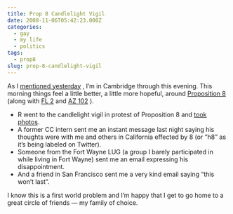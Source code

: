 ```yaml
---
title: Prop 8 Candlelight Vigil
date: 2008-11-06T05:42:23.000Z
categories:
  - gay
  - my life
  - politics
tags:
  - prop8
slug: prop-8-candlelight-vigil
---
```

As I [mentioned yesterday][1] , I’m in Cambridge through this evening. This morning things feel a little better, a little more hopeful, around [Proposition 8][2]  (along with [<span class="caps">FL</span> 2][3]  and [<span class="caps">AZ</span> 102][4] ).

<ul class="simple">
  <li>
    R went to the candlelight vigil in protest of Proposition 8 and <a class="reference external" href="http://flickr.com/photos/rtkim/sets/72157608699055001/">took photos</a>.
  </li>
  <li>
    A former <span class="caps">CC</span> intern sent me an instant message last night saying his thoughts were with me and others in California effected by 8 (or “h8” as it’s being labeled on Twitter).
  </li>
  <li>
    Someone from the Fort Wayne <span class="caps">LUG</span> (a group I barely participated in while living in Fort Wayne) sent me an email expressing his disappointment.
  </li>
  <li>
    And a friend in San Francisco sent me a very kind email saying “this won’t last”.
  </li>
</ul>

I know this is a first world problem and I’m happy that I get to go home to a great circle of friends — my family of choice.



 [1]: http://yergler.net/blog/2008/11/05/the-day-after/
 [2]: http://en.wikipedia.org/wiki/California_Proposition_8_(2008)
 [3]: http://en.wikipedia.org/wiki/Florida_Amendment_2_(2008)
 [4]: http://en.wikipedia.org/wiki/Arizona_Proposition_102_(2008)
